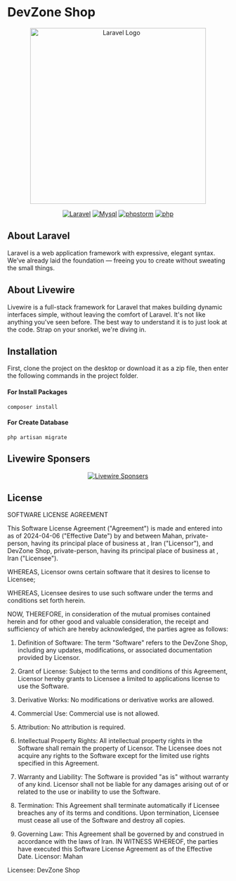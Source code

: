 # DevZone Shop
<p align="center"><a href="https://laravel.com" target="_blank"><img src="https://github.com/mahancrx/DevZone-Shop/assets/87831227/8fa756a9-dde7-4473-adfc-87190180f7a8" width="400" alt="Laravel Logo"></a></p>
<p align="center">
<a href="https://laravel.com/"><img src="https://img.shields.io/badge/Laravel-FF2D20?style=for-the-badge&logo=laravel&logoColor=white" alt="Laravel"></a>
<a href="https://www.mysql.com/"><img src="https://img.shields.io/badge/MySQL-00000F?style=for-the-badge&logo=mysql&logoColor=white" alt="Mysql"></a>
<a href="https://www.jetbrains.com/phpstorm/download/"><img src="http://img.shields.io/badge/-PHPStorm-181717?style=for-the-badge&logo=phpstorm&logoColor=white" alt="phpstorm"></a>
<a href="https://www.php.net/"><img src="https://img.shields.io/badge/PHP-777BB4?style=for-the-badge&logo=php&logoColor=white" alt="php"></a>
</p>

## About Laravel

Laravel is a web application framework with expressive, elegant syntax. We’ve already laid the foundation — freeing you to create without sweating the small things.

## About Livewire

Livewire is a full-stack framework for Laravel that makes building dynamic interfaces simple, without leaving the comfort of Laravel. It's not like anything you've seen before. The best way to understand it is to just look at the code. Strap on your snorkel, we're diving in.
## Installation
First, clone the project on the desktop or download it as a zip file, then enter the following commands in the project folder.

<h4>For Install Packages</h4>

```shell
composer install
```
<h4>For Create Database</h4>

```shell
php artisan migrate
```
## Livewire Sponsers

<p align="center"><a href="https://laravel.com" target="_blank"><img src="https://github.com/mahancrx/DevZone-Shop/assets/87831227/8a9eb61a-6a2d-479c-afd8-f3218810d9a6"  alt="Livewire Sponsers"></a></p>


## License 

SOFTWARE LICENSE AGREEMENT

This Software License Agreement ("Agreement") is made and entered into as of 2024-04-06 ("Effective Date") by and between Mahan, private-person, having its principal place of business at , Iran ("Licensor"), and DevZone Shop, private-person, having its principal place of business at , Iran ("Licensee").

WHEREAS, Licensor owns certain software that it desires to license to Licensee;

WHEREAS, Licensee desires to use such software under the terms and conditions set forth herein.

NOW, THEREFORE, in consideration of the mutual promises contained herein and for other good and valuable consideration, the receipt and sufficiency of which are hereby acknowledged, the parties agree as follows:

1. Definition of Software:
The term "Software" refers to the DevZone Shop, including any updates, modifications, or associated documentation provided by Licensor.

2. Grant of License:
Subject to the terms and conditions of this Agreement, Licensor hereby grants to Licensee a limited to applications license to use the Software.

3. Derivative Works:
No modifications or derivative works are allowed.

5. Commercial Use:
Commercial use is not allowed.

5. Attribution:
No attribution is required.

7. Intellectual Property Rights:
All intellectual property rights in the Software shall remain the property of Licensor. The Licensee does not acquire any rights to the Software except for the limited use rights specified in this Agreement.

7. Warranty and Liability:
The Software is provided "as is" without warranty of any kind. Licensor shall not be liable for any damages arising out of or related to the use or inability to use the Software.

9. Termination:
This Agreement shall terminate automatically if Licensee breaches any of its terms and conditions. Upon termination, Licensee must cease all use of the Software and destroy all copies.

9. Governing Law:
This Agreement shall be governed by and construed in accordance with the laws of Iran.
IN WITNESS WHEREOF, the parties have executed this Software License Agreement as of the Effective Date.
Licensor: Mahan

Licensee: DevZone Shop
